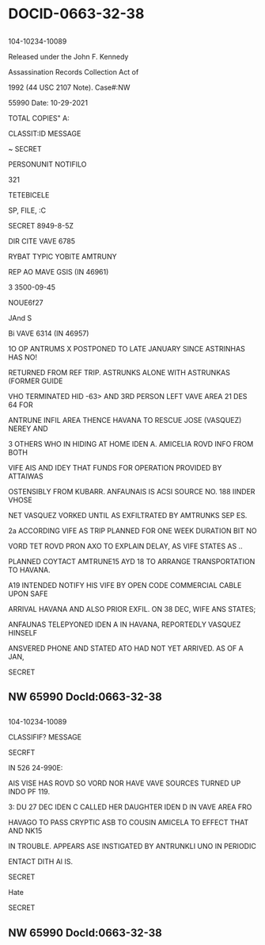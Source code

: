 # DOCID-0663-32-38

##
104-10234-10089

Released under the John F. Kennedy

Assassination Records Collection Act of

1992 (44 USC 2107 Note). Case#:NW

55990 Date: 10-29-2021

TOTAL COPIES" A:

CLASSIT:ID MESSAGE

~ SECRET

PERSONUNIT NOTIFILO

321

TETEBICELE

SP, FILE, :C

SECRET 8949-8-5Z

DIR CITE VAVE 6785

RYBAT TYPIC YOBITE AMTRUNY

REP AO MAVE GSIS (IN 46961)

3 3500-09-45

NOUE6f27

JAnd S

Bi VAVE 6314 (IN 46957)

1O OP ANTRUMS X POSTPONED TO LATE JANUARY SINCE ASTRINHAS HAS NO!

RETURNED FROM REF TRIP. ASTRUNKS ALONE WITH ASTRUNKAS (FORMER GUIDE

VHO TERMINATED HID -63> AND 3RD PERSON LEFT VAVE AREA 21 DES 64 FOR

ANTRUNE INFIL AREA THENCE HAVANA TO RESCUE JOSE (VASQUEZ) NEREY AND

3 OTHERS WHO IN HIDING AT HOME IDEN A. AMICELIA ROVD INFO FROM BOTH

VIFE AIS AND IDEY THAT FUNDS FOR OPERATION PROVIDED BY ATTAIWAS

OSTENSIBLY FROM KUBARR. ANFAUNAIS IS ACSI SOURCE NO. 188 IINDER VHOSE

NET VASQUEZ VORKED UNTIL AS EXFILTRATED BY AMTRUNKS SEP ES.

2a ACCORDING VIFE AS TRIP PLANNED FOR ONE WEEK DURATION BIT NO

VORD TET ROVD PRON AXO TO EXPLAIN DELAY, AS VIFE STATES AS ..

PLANNED COYTACT AMTRUNE15 AYD 18 TO ARRANGE TRANSPORTATION TO HAVANA.

A19 INTENDED NOTIFY HIS VIFE BY OPEN CODE COMMERCIAL CABLE UPON SAFE

ARRIVAL HAVANA AND ALSO PRIOR EXFIL. ON 38 DEC, WIFE ANS STATES;

ANFAUNAS TELEPYONED IDEN A IN HAVANA, REPORTEDLY VASQUEZ HINSELF

ANSVERED PHONE AND STATED ATO HAD NOT YET ARRIVED. AS OF A JAN,

SECRET

NW 65990 Docld:0663-32-38
---

##
104-10234-10089

CLASSIFIF? MESSAGE

SECRFT

IN 526 24-990E:

AIS VISE HAS ROVD SO VORD NOR HAVE VAVE SOURCES TURNED UP INDO PF 119.

3: DU 27 DEC IDEN C CALLED HER DAUGHTER IDEN D IN VAVE AREA FRO

HAVAGO TO PASS CRYPTIC ASB TO COUSIN AMICELA TO EFFECT THAT AND NK15

IN TROUBLE. APPEARS ASE INSTIGATED BY ANTRUNKLI UNO IN PERIODIC

ENTACT DITH Al IS.

SECRET

Hate

SECRET

NW 65990 Docld:0663-32-38
---

